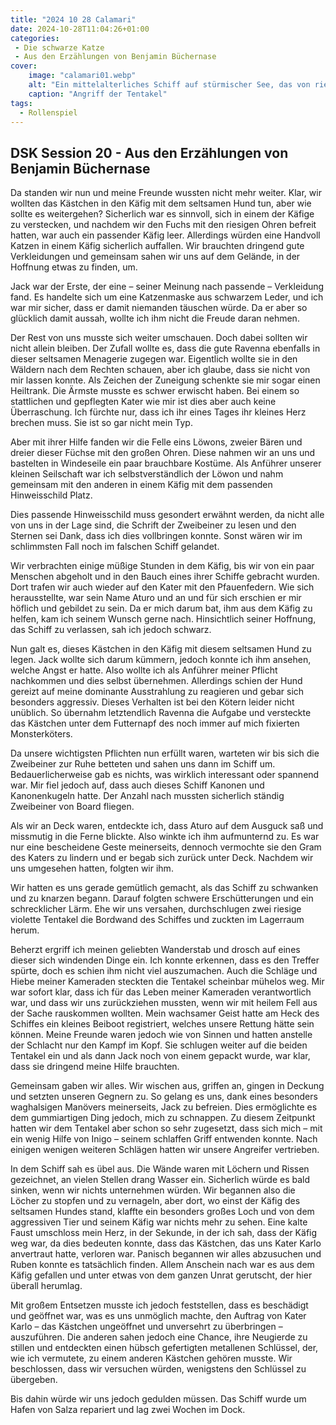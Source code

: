```yaml
---
title: "2024 10 28 Calamari"
date: 2024-10-28T11:04:26+01:00
categories:
 - Die schwarze Katze
 - Aus den Erzählungen von Benjamin Büchernase
cover:
    image: "calamari01.webp"
    alt: "Ein mittelalterliches Schiff auf stürmischer See, das von riesigen Tentakeln angegriffen wird. Der dunkle, violett gefärbte Himmel ist von bedrohlichen Wolken bedeckt, und ein großer Vollmond wirft sein Licht auf die Szene. Die massiven Tentakel umschlingen das Schiff und werfen tiefe Schatten, während Wellen gegen das Schiff schlagen und das gedämpfte Mondlicht reflektieren."
    caption: "Angriff der Tentakel"
tags:
  - Rollenspiel
---
```


## DSK Session 20 - Aus den Erzählungen von Benjamin Büchernase

Da standen wir nun und meine Freunde wussten nicht mehr weiter. Klar, wir wollten das Kästchen in den Käfig mit dem seltsamen Hund tun, aber wie sollte es weitergehen? Sicherlich war es sinnvoll, sich in einem der Käfige zu verstecken, und nachdem wir den Fuchs mit den riesigen Ohren befreit hatten, war auch ein passender Käfig leer. Allerdings würden eine Handvoll Katzen in einem Käfig sicherlich auffallen. Wir brauchten dringend gute Verkleidungen und gemeinsam sahen wir uns auf dem Gelände, in der Hoffnung etwas zu finden, um.

Jack war der Erste, der eine – seiner Meinung nach passende – Verkleidung fand. Es handelte sich um eine Katzenmaske aus schwarzem Leder, und ich war mir sicher, dass er damit niemanden täuschen würde. Da er aber so glücklich damit aussah, wollte ich ihm nicht die Freude daran nehmen.

Der Rest von uns musste sich weiter umschauen. Doch dabei sollten wir nicht allein bleiben. Der Zufall wollte es, dass die gute Ravenna ebenfalls in dieser seltsamen Menagerie zugegen war. Eigentlich wollte sie in den Wäldern nach dem Rechten schauen, aber ich glaube, dass sie nicht von mir lassen konnte. Als Zeichen der Zuneigung schenkte sie mir sogar einen Heiltrank. Die Ärmste musste es schwer erwischt haben. Bei einem so stattlichen und gepflegten Kater wie mir ist dies aber auch keine Überraschung. Ich fürchte nur, dass ich ihr eines Tages ihr kleines Herz brechen muss. Sie ist so gar nicht mein Typ.

Aber mit ihrer Hilfe fanden wir die Felle eins Löwons, zweier Bären und dreier dieser Füchse mit den großen Ohren. Diese nahmen wir an uns und bastelten in Windeseile ein paar brauchbare Kostüme. Als Anführer unserer kleinen Seilschaft war ich selbstverständlich der Löwon und nahm gemeinsam mit den anderen in einem Käfig mit dem passenden Hinweisschild Platz.

Dies passende Hinweisschild muss gesondert erwähnt werden, da nicht alle von uns in der Lage sind, die Schrift der Zweibeiner zu lesen und den Sternen sei Dank, dass ich dies vollbringen konnte. Sonst wären wir im schlimmsten Fall noch im falschen Schiff gelandet.

Wir verbrachten einige müßige Stunden in dem Käfig, bis wir von ein paar Menschen abgeholt und in den Bauch eines ihrer Schiffe gebracht wurden. Dort trafen wir auch wieder auf den Kater mit den Pfauenfedern. Wie sich herausstellte, war sein Name Aturo und an und für sich erschien er mir höflich und gebildet zu sein. Da er mich darum bat, ihm aus dem Käfig zu helfen, kam ich seinem Wunsch gerne nach. Hinsichtlich seiner Hoffnung, das Schiff zu verlassen, sah ich jedoch schwarz.

Nun galt es, dieses Kästchen in den Käfig mit diesem seltsamen Hund zu legen. Jack wollte sich darum kümmern, jedoch konnte ich ihm ansehen, welche Angst er hatte. Also wollte ich als Anführer meiner Pflicht nachkommen und dies selbst übernehmen. Allerdings schien der Hund gereizt auf meine dominante Ausstrahlung zu reagieren und gebar sich besonders aggressiv. Dieses Verhalten ist bei den Kötern leider nicht unüblich. So übernahm letztendlich Ravenna die Aufgabe und versteckte das Kästchen unter dem Futternapf des noch immer auf mich fixierten Monsterköters.

Da unsere wichtigsten Pflichten nun erfüllt waren, warteten wir bis sich die Zweibeiner zur Ruhe betteten und sahen uns dann im Schiff um. Bedauerlicherweise gab es nichts, was wirklich interessant oder spannend war. Mir fiel jedoch auf, dass auch dieses Schiff Kanonen und Kanonenkugeln hatte. Der Anzahl nach mussten sicherlich ständig Zweibeiner von Board fliegen.

Als wir an Deck waren, entdeckte ich, dass Aturo auf dem Ausguck saß und missmutig in die Ferne blickte. Also winkte ich ihm aufmunternd zu. Es war nur eine bescheidene Geste meinerseits, dennoch vermochte sie den Gram des Katers zu lindern und er begab sich zurück unter Deck. Nachdem wir uns umgesehen hatten, folgten wir ihm.

Wir hatten es uns gerade gemütlich gemacht, als das Schiff zu schwanken und zu knarzen begann. Darauf folgten schwere Erschütterungen und ein schrecklicher Lärm. Ehe wir uns versahen, durchschlugen zwei riesige violette Tentakel die Bordwand des Schiffes und zuckten im Lagerraum herum.

Beherzt ergriff ich meinen geliebten Wanderstab und drosch auf eines dieser sich windenden Dinge ein. Ich konnte erkennen, dass es den Treffer spürte, doch es schien ihm nicht viel auszumachen. Auch die Schläge und Hiebe meiner Kameraden steckten die Tentakel scheinbar mühelos weg. Mir war sofort klar, dass ich für das Leben meiner Kameraden verantwortlich war, und dass wir uns zurückziehen mussten, wenn wir mit heilem Fell aus der Sache rauskommen wollten. Mein wachsamer Geist hatte am Heck des Schiffes ein kleines Beiboot registriert, welches unsere Rettung hätte sein können. Meine Freunde waren jedoch wie von Sinnen und hatten anstelle der Schlacht nur den Kampf im Kopf. Sie schlugen weiter auf die beiden Tentakel ein und als dann Jack noch von einem gepackt wurde, war klar, dass sie dringend meine Hilfe brauchten.

Gemeinsam gaben wir alles. Wir wischen aus, griffen an, gingen in Deckung und setzten unseren Gegnern zu. So gelang es uns, dank eines besonders waghalsigen Manövers meinerseits, Jack zu befreien. Dies ermöglichte es dem gummiartigen Ding jedoch, mich zu schnappen. Zu diesem Zeitpunkt hatten wir dem Tentakel aber schon so sehr zugesetzt, dass sich mich – mit ein wenig Hilfe von Inigo – seinem schlaffen Griff entwenden konnte. Nach einigen wenigen weiteren Schlägen hatten wir unsere Angreifer vertrieben.

In dem Schiff sah es übel aus. Die Wände waren mit Löchern und Rissen gezeichnet, an vielen Stellen drang Wasser ein. Sicherlich würde es bald sinken, wenn wir nichts unternehmen würden. Wir begannen also die Löcher zu stopfen und zu vernageln, aber dort, wo einst der Käfig des seltsamen Hundes stand, klaffte ein besonders großes Loch und von dem aggressiven Tier und seinem Käfig war nichts mehr zu sehen. Eine kalte Faust umschloss mein Herz, in der Sekunde, in der ich sah, dass der Käfig weg war, da dies bedeuten konnte, dass das Kästchen, das uns Kater Karlo anvertraut hatte, verloren war. Panisch begannen wir alles abzusuchen und Ruben konnte es tatsächlich finden. Allem Anschein nach war es aus dem Käfig gefallen und unter etwas von dem ganzen Unrat gerutscht, der hier überall herumlag.

Mit großem Entsetzen musste ich jedoch feststellen, dass es beschädigt und geöffnet war, was es uns unmöglich machte, den Auftrag von Kater Karlo – das Kästchen ungeöffnet und unversehrt zu überbringen – auszuführen. Die anderen sahen jedoch eine Chance, ihre Neugierde zu stillen und entdeckten einen hübsch gefertigten metallenen Schlüssel, der, wie ich vermutete, zu einem anderen Kästchen gehören musste. Wir beschlossen, dass wir versuchen würden, wenigstens den Schlüssel zu übergeben.

Bis dahin würde wir uns jedoch gedulden müssen. Das Schiff wurde um Hafen von Salza repariert und lag zwei Wochen im Dock.
